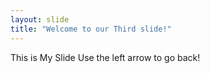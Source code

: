 ```yaml
---
layout: slide
title: "Welcome to our Third slide!"
---
```

This is My Slide
Use the left arrow to go back!
